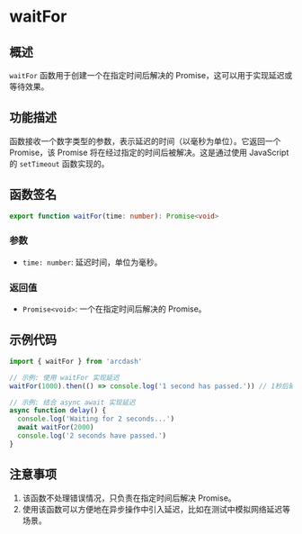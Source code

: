 # waitFor

## 概述
`waitFor` 函数用于创建一个在指定时间后解决的 Promise，这可以用于实现延迟或等待效果。

## 功能描述
函数接收一个数字类型的参数，表示延迟的时间（以毫秒为单位）。它返回一个 Promise，该 Promise 将在经过指定的时间后被解决。这是通过使用 JavaScript 的 `setTimeout` 函数实现的。

## 函数签名
```typescript
export function waitFor(time: number): Promise<void>
```

### 参数
- `time: number`: 延迟时间，单位为毫秒。

### 返回值
- `Promise<void>`: 一个在指定时间后解决的 Promise。

## 示例代码
```typescript
import { waitFor } from 'arcdash'

// 示例: 使用 waitFor 实现延迟
waitFor(1000).then(() => console.log('1 second has passed.')) // 1秒后输出: 1 second has passed.

// 示例: 结合 async await 实现延迟
async function delay() {
  console.log('Waiting for 2 seconds...')
  await waitFor(2000)
  console.log('2 seconds have passed.')
}
```

## 注意事项
1. 该函数不处理错误情况，只负责在指定时间后解决 Promise。
2. 使用该函数可以方便地在异步操作中引入延迟，比如在测试中模拟网络延迟等场景。
